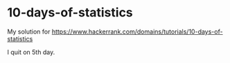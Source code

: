 # 10-days-of-statistics
My solution for https://www.hackerrank.com/domains/tutorials/10-days-of-statistics

I quit on 5th day.